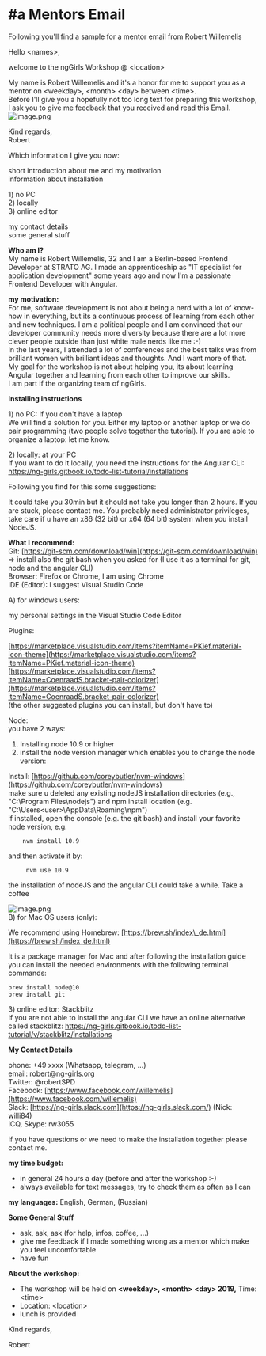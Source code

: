 # \#a Mentors Email

Following you'll find a sample for a mentor email from Robert Willemelis



Hello &lt;names&gt;,  
  
welcome to the ngGirls Workshop @ &lt;location&gt;  
   
My name is Robert Willemelis and it's a honor for me to support you as a mentor on &lt;weekday&gt;, &lt;month&gt; &lt;day&gt; between &lt;time&gt;.  
Before I'll give you a hopefully not too long text for preparing this workshop, I ask you to give me feedback that you received and read this Email.  
![image.png](https://mail.google.com/mail/u/0?ui=2&ik=58b7381888&attid=0.1&permmsgid=msg-a:r-3676469004965380175&th=16b33936838f6e70&view=fimg&sz=s0-l75-ft&attbid=ANGjdJ_-utuZF3N4sy6Vmb_FtWXsxTBQSUDVNqKUNOxLdtLvJdajtodHmk1O0f2plCAehmzLWQEvS9MsOkDEFq2vuC_PUSLI59JAouOiufACCLeMbrYFKg4xclYzSig&disp=emb&realattid=ii_juyc6f7k1)  
   
Kind regards,  
Robert  
   
 Which information I give you now:  
  
short introduction about me and my motivation  
information about installation  
  
1\) no PC  
2\) locally  
3\) online editor  
  
my contact details  
some general stuff  
  
  
**Who am I?**  
My name is Robert Willemelis, 32 and I am a Berlin-based Frontend Developer at STRATO AG. I made an apprenticeship as "IT specialist for application development" some years ago and now I'm a passionate Frontend Developer with Angular.  
  
  
**my motivation:**  
For me, software development is not about being a nerd with a lot of know-how in everything, but its a continuous process of learning from each other and new techniques. I am a political people and I am convinced that our developer community needs more diversity because there are a lot more clever people outside than just white male nerds like me :-\)  
In the last years, I attended a lot of conferences and the best talks was from brilliant women with brilliant ideas and thoughts. And I want more of that. My goal for the workshop is not about helping you, its about learning Angular together and learning from each other to improve our skills.  
I am part if the organizing team of ngGirls.  
   
   
**Installing instructions**  
  
1\) no PC: If you don't have a laptop  
We will find a solution for you. Either my laptop or another laptop or we do pair programming \(two people solve together the tutorial\). If you are able to organize a laptop: let me know.  
  
2\) locally:  at your PC  
If you want to do it locally, you need the instructions for the Angular CLI:  
[https://ng-girls.gitbook.io/todo-list-tutorial/installations  ](https://ng-girls.gitbook.io/todo-list-tutorial/installations)  
  
Following you find for this some suggestions:  
   
It could take you 30min but it should not take you longer than 2 hours. If you are stuck, please contact me. You probably need administrator privileges, take care if u have an x86 \(32 bit\) or x64 \(64 bit\) system when you install NodeJS.  
   
**What I recommend:**  
Git: [https://git-scm.com/download/win](https://git-scm.com/download/win) =&gt; install also the git bash when you asked for \(I use it as a terminal for git, node and the angular CLI\)  
Browser: Firefox or Chrome, I am using Chrome  
IDE \(Editor\): I suggest Visual Studio Code  
   
A\) for windows users:  
  
my personal settings in the Visual Studio Code Editor  
  
Plugins:  
  
[https://marketplace.visualstudio.com/items?itemName=PKief.material-icon-theme](https://marketplace.visualstudio.com/items?itemName=PKief.material-icon-theme)  
[https://marketplace.visualstudio.com/items?itemName=CoenraadS.bracket-pair-colorizer](https://marketplace.visualstudio.com/items?itemName=CoenraadS.bracket-pair-colorizer)  
\(the other suggested plugins you can install, but don't have to\)  
  
Node:  
you have 2 ways:  
1.  Installing node 10.9 or higher  
2.  install the node version manager which enables you to change the node version:  
  
Install: [https://github.com/coreybutler/nvm-windows](https://github.com/coreybutler/nvm-windows)  
make sure u deleted any existing nodeJS installation directories \(e.g., "C:\Program Files\nodejs"\) and npm install location \(e.g. "C:\Users&lt;user&gt;\AppData\Roaming\npm"\)  
if installed, open the console \(e.g. the git bash\) and install your favorite node version, e.g.  
  
        nvm install 10.9  
  
and then activate it by:  
  
         nvm use 10.9  
  
the installation of nodeJS and the angular CLI could take a while. Take a coffee  
  
![image.png](https://mail.google.com/mail/u/0?ui=2&ik=58b7381888&attid=0.2&permmsgid=msg-a:r-3676469004965380175&th=16b33936838f6e70&view=fimg&sz=s0-l75-ft&attbid=ANGjdJ9ZuU9htqg5qYd079BkR4zgEcL4fRTqEgOYTrxGNRk6pXkM1DaPVByN9f1nD5CI-lgLvAOqo5Mf4prHvmxvKSRFyo9crsyV61HAjdnEHQ7NSpK1ZBYTMJ5XPzs&disp=emb&realattid=ii_juyc589a0)  
B\) for Mac OS users \(only\):  
  
We recommend using Homebrew: [https://brew.sh/index\_de.html](https://brew.sh/index_de.html)  
  
It is a package manager for Mac and after following the installation guide you can install the needed environments with the following terminal commands:  
  
    brew install node@10  
    brew install git  
  
3\) online editor: Stackblitz  
If you are not able to install the angular CLI we have an online alternative called stackblitz:  [https://ng-girls.gitbook.io/todo-list-tutorial/v/stackblitz/installations  ](https://ng-girls.gitbook.io/todo-list-tutorial/v/stackblitz/installations)  
  
**My Contact Details**  
  
phone: +49 xxxx \(Whatsapp, telegram, ...\)  
email: [robert@ng-girls.org](mailto:robert@ng-girls.org)   
Twitter: @robertSPD  
Facebook: [https://www.facebook.com/willemelis](https://www.facebook.com/willemelis)  
Slack: [https://ng-girls.slack.com](https://ng-girls.slack.com/)   \(Nick: willi84\)  
ICQ, Skype: rw3055  
  
If you have questions or we need to make the installation together please contact me.  
   
**my time budget:**

* in general 24 hours a day \(before and after the workshop :-\)
* always available for text messages, try to check them as often as I can

  
  
**my languages:** English, German, \(Russian\)  
  
**Some General Stuff**  


* ask, ask, ask \(for help, infos, coffee, ...\)
* give me feedback if I made something wrong as a mentor which make you feel uncomfortable
* have fun

  
  
**About the workshop:**  


* The workshop will be held on **&lt;weekday&gt;, &lt;month&gt; &lt;day&gt; 2019,** Time: &lt;time&gt;
* Location: &lt;location&gt;
* lunch is provided

  
Kind regards,  
  
Robert  

